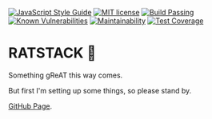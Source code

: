 [![JavaScript Style Guide](https://img.shields.io/badge/code_style-standard-brightgreen.svg)](https://standardjs.com)
[![MIT license](http://img.shields.io/badge/license-MIT-brightgreen.svg)](http://opensource.org/licenses/MIT)
[![Build Passing](https://travis-ci.org/isthisstackoverflow/ratstack.svg?branch=master)](https://travis-ci.org/isthisstackoverflow/ratstack)
[![Known Vulnerabilities](https://snyk.io/test/github/isthisstackoverflow/ratstack/badge.svg)](https://snyk.io/test/github/isthisstackoverflow/ratstack)
[![Maintainability](https://api.codeclimate.com/v1/badges/2f4463498d778b5a7b44/maintainability)](https://codeclimate.com/github/isthisstackoverflow/ratstack/maintainability)
[![Test Coverage](https://api.codeclimate.com/v1/badges/2f4463498d778b5a7b44/test_coverage)](https://codeclimate.com/github/isthisstackoverflow/ratstack/test_coverage)

# RATSTACK 🐀

Something gReAT this way comes.

But first I'm setting up some things, so please stand by.

[GitHub Page](https://isthisstackoverflow.github.io/ratstack/).

